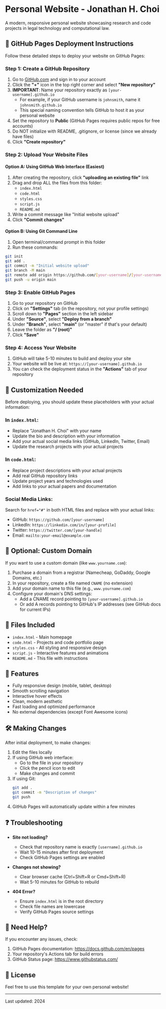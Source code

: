 # Personal Website - Jonathan H. Choi

A modern, responsive personal website showcasing research and code projects in legal technology and computational law.

## 🚀 GitHub Pages Deployment Instructions

Follow these detailed steps to deploy your website on GitHub Pages:

### Step 1: Create a GitHub Repository

1. Go to [GitHub.com](https://github.com) and sign in to your account
2. Click the **"+"** icon in the top right corner and select **"New repository"**
3. **IMPORTANT**: Name your repository exactly as `[your-username].github.io`
   - For example, if your GitHub username is `johnsmith`, name it `johnsmith.github.io`
   - This special naming convention tells GitHub to host it as your personal website
4. Set the repository to **Public** (GitHub Pages requires public repos for free accounts)
5. Do NOT initialize with README, .gitignore, or license (since we already have files)
6. Click **"Create repository"**

### Step 2: Upload Your Website Files

#### Option A: Using GitHub Web Interface (Easiest)
1. After creating the repository, click **"uploading an existing file"** link
2. Drag and drop ALL the files from this folder:
   - `index.html`
   - `code.html`
   - `styles.css`
   - `script.js`
   - `README.md`
3. Write a commit message like "Initial website upload"
4. Click **"Commit changes"**

#### Option B: Using Git Command Line
1. Open terminal/command prompt in this folder
2. Run these commands:
```bash
git init
git add .
git commit -m "Initial website upload"
git branch -M main
git remote add origin https://github.com/[your-username]/[your-username].github.io.git
git push -u origin main
```

### Step 3: Enable GitHub Pages

1. Go to your repository on GitHub
2. Click on **"Settings"** tab (in the repository, not your profile settings)
3. Scroll down to **"Pages"** section in the left sidebar
4. Under **"Source"**, select **"Deploy from a branch"**
5. Under **"Branch"**, select **"main"** (or "master" if that's your default)
6. Leave the folder as **"/ (root)"**
7. Click **"Save"**

### Step 4: Access Your Website

1. GitHub will take 5-10 minutes to build and deploy your site
2. Your website will be live at: `https://[your-username].github.io`
3. You can check the deployment status in the **"Actions"** tab of your repository

## 📝 Customization Needed

Before deploying, you should update these placeholders with your actual information:

### In `index.html`:
- Replace "Jonathan H. Choi" with your name
- Update the bio and description with your information
- Add your actual social media links (GitHub, LinkedIn, Twitter, Email)
- Update the research projects with your actual projects

### In `code.html`:
- Replace project descriptions with your actual projects
- Add real GitHub repository links
- Update project years and technologies used
- Add links to your actual papers and documentation

### Social Media Links:
Search for `href="#"` in both HTML files and replace with your actual links:
- GitHub: `https://github.com/[your-username]`
- LinkedIn: `https://linkedin.com/in/[your-profile]`
- Twitter: `https://twitter.com/[your-handle]`
- Email: `mailto:your-email@example.com`

## 🔧 Optional: Custom Domain

If you want to use a custom domain (like `www.yourname.com`):

1. Purchase a domain from a registrar (Namecheap, GoDaddy, Google Domains, etc.)
2. In your repository, create a file named `CNAME` (no extension)
3. Add your domain name to this file (e.g., `www.yourname.com`)
4. Configure your domain's DNS settings:
   - Add a CNAME record pointing to `[your-username].github.io`
   - Or add A records pointing to GitHub's IP addresses (see GitHub docs for current IPs)

## 📁 Files Included

- `index.html` - Main homepage
- `code.html` - Projects and code portfolio page  
- `styles.css` - All styling and responsive design
- `script.js` - Interactive features and animations
- `README.md` - This file with instructions

## 🎨 Features

- Fully responsive design (mobile, tablet, desktop)
- Smooth scrolling navigation
- Interactive hover effects
- Clean, modern aesthetic
- Fast loading and optimized performance
- No external dependencies (except Font Awesome icons)

## 🛠️ Making Changes

After initial deployment, to make changes:

1. Edit the files locally
2. If using GitHub web interface:
   - Go to the file in your repository
   - Click the pencil icon to edit
   - Make changes and commit
3. If using Git:
   ```bash
   git add .
   git commit -m "Description of changes"
   git push
   ```
4. GitHub Pages will automatically update within a few minutes

## ❓ Troubleshooting

- **Site not loading?** 
  - Check that repository name is exactly `[username].github.io`
  - Wait 10-15 minutes after first deployment
  - Check GitHub Pages settings are enabled

- **Changes not showing?**
  - Clear browser cache (Ctrl+Shift+R or Cmd+Shift+R)
  - Wait 5-10 minutes for GitHub to rebuild

- **404 Error?**
  - Ensure `index.html` is in the root directory
  - Check file names are lowercase
  - Verify GitHub Pages source settings

## 📧 Need Help?

If you encounter any issues, check:
1. GitHub Pages documentation: https://docs.github.com/en/pages
2. Your repository's Actions tab for build errors
3. GitHub Status page: https://www.githubstatus.com/

## 📄 License

Feel free to use this template for your own personal website!

---

Last updated: 2024